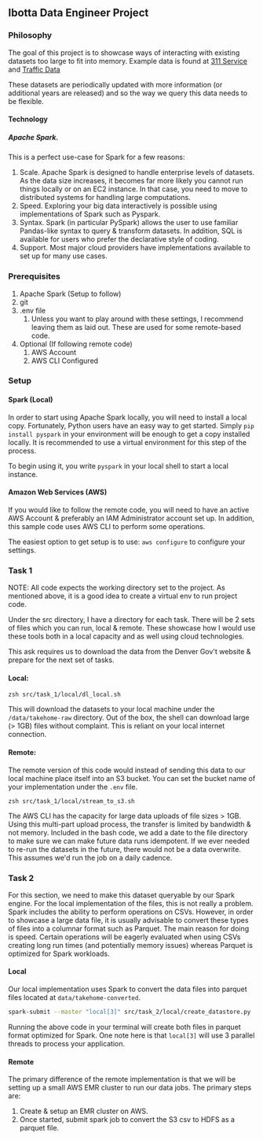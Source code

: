 ## Ibotta Data Engineer Project

### Philosophy

The goal of this project is to showcase ways of interacting with existing
datasets too large to fit into memory. Example data is found
at [311 Service](https://www.denvergov.org/media/gis/DataCatalog/311_service_data/csv/311_service_data_2015.csv)
and [Traffic Data](https://www.denvergov.org/media/gis/DataCatalog/traffic_accidents/csv/traffic_accidents.csv)

These datasets are periodically updated with more information (or additional
years are released) and so the way we query this data needs to be flexible.

#### Technology

##### Apache Spark.

This is a perfect use-case for Spark for a few reasons:

1. Scale. Apache Spark is designed to handle enterprise levels of datasets. As
   the data size increases, it becomes far more likely you cannot run things
   locally or on an EC2 instance. In that case, you need to move to distributed
   systems for handling large computations.
2. Speed. Exploring your big data interactively is possible using
   implementations of Spark such as Pyspark.
3. Syntax. Spark (in particular PySpark) allows the user to use familiar
   Pandas-like syntax to query & transform datasets. In addition, SQL is
   available for users who prefer the declarative style of coding.
4. Support. Most major cloud providers have implementations available to set up
   for many use cases.

### Prerequisites

1. Apache Spark (Setup to follow)
2. git
3. .env file
    1. Unless you want to play around with these settings, I recommend leaving
       them as laid out. These are used for some remote-based code.
4. Optional (If following remote code)
    1. AWS Account
    2. AWS CLI Configured

### Setup

#### Spark (Local)

In order to start using Apache Spark locally, you will need to install a local
copy. Fortunately, Python users have an easy way to get started.
Simply `pip install pyspark` in your environment will be enough to get a copy
installed locally. It is recommended to use a virtual environment for this step
of the process.

To begin using it, you write `pyspark` in your local shell to start a local
instance.

#### Amazon Web Services (AWS)

If you would like to follow the remote code, you will need to have an active AWS
Account & preferably an IAM Administrator account set up. In addition, this
sample code uses AWS CLI to perform some operations.

The easiest option to get setup is to use: `aws configure` to configure your
settings.

### Task 1

NOTE: All code expects the working directory set to the project. As mentioned
above, it is a good idea to create a virtual env to run project code.

Under the src directory, I have a directory for each task. There will be 2 sets
of files which you can run, local & remote. These showcase how I would use these
tools both in a local capacity and as well using cloud technologies.

This ask requires us to download the data from the Denver Gov't website &
prepare for the next set of tasks.

#### Local:

```shell
zsh src/task_1/local/dl_local.sh
```

This will download the datasets to your local machine under the
`/data/takehome-raw` directory. Out of the box, the shell can download large
(> 1GB) files without complaint. This is reliant on your local internet
connection.

#### Remote:

The remote version of this code would instead of sending this data to our local
machine place itself into an S3 bucket. You can set the bucket name of your
implementation under the `.env` file.

```shell
zsh src/task_1/local/stream_to_s3.sh
```

The AWS CLI has the capacity for large data uploads of file sizes > 1GB. Using
this multi-part upload process, the transfer is limited by bandwidth & not
memory. Included in the bash code, we add a date to the file directory to make
sure we can make future data runs idempotent. If we ever needed to re-run the
datasets in the future, there would not be a data overwrite. This assumes we'd
run the job on a daily cadence.

### Task 2

For this section, we need to make this dataset queryable by our Spark engine.
For the local implementation of the files, this is not really a problem. Spark
includes the ability to perform operations on CSVs. However, in order to
showcase a large data file, it is usually advisable to convert these types of
files into a columnar format such as Parquet. The main reason for doing is
speed. Certain operations will be eagerly evaluated when using CSVs creating
long run times (and potentially memory issues) whereas Parquet is optimized for
Spark workloads.

#### Local

Our local implementation uses Spark to convert the data files into parquet files
located at `data/takehome-converted`.

```zsh
spark-submit --master "local[3]" src/task_2/local/create_datastore.py
```

Running the above code in your terminal will create both files in parquet format
optimized for Spark. One note here is that `local[3]` will use 3 parallel
threads to process your application.

#### Remote

The primary difference of the remote implementation is that we will be setting
up a small AWS EMR cluster to run our data jobs. The primary steps are:

1. Create & setup an EMR cluster on AWS.
2. Once started, submit spark job to convert the S3 csv to HDFS as a parquet
   file. 











